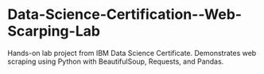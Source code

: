 # Data-Science-Certification--Web-Scarping-Lab
Hands-on lab project from IBM Data Science Certificate. Demonstrates web scraping using Python with BeautifulSoup, Requests, and Pandas.
